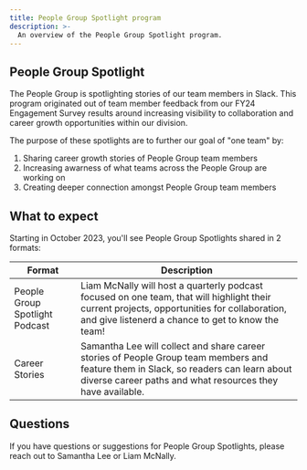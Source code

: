 ```yaml
---
title: People Group Spotlight program
description: >-
  An overview of the People Group Spotlight program.
---
```


## People Group Spotlight

The People Group is spotlighting stories of our team members in Slack. This program originated out of team member feedback from our FY24 Engagement Survey results around increasing visibility to collaboration and career growth opportunities within our division.

The purpose of these spotlights are to further our goal of "one team" by:

1. Sharing career growth stories of People Group team members
1. Increasing awarness of what teams across the People Group are working on
1. Creating deeper connection amongst People Group team members

## What to expect

Starting in October 2023, you'll see People Group Spotlights shared in 2 formats:

| Format | Description |
| ----- | ---------- |
| People Group Spotlight Podcast | Liam McNally will host a quarterly podcast focused on one team, that will highlight their current projects, opportunities for collaboration, and give listenerd a chance to get to know the team! |
| Career Stories | Samantha Lee will collect and share career stories of People Group team members and feature them in Slack, so readers can learn about diverse career paths and what resources they have available. |

## Questions

If you have questions or suggestions for People Group Spotlights, please reach out to Samantha Lee or Liam McNally.
